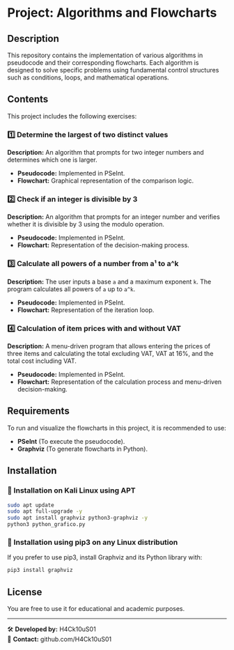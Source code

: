 # Project: Algorithms and Flowcharts

## Description
This repository contains the implementation of various algorithms in pseudocode and their corresponding flowcharts. Each algorithm is designed to solve specific problems using fundamental control structures such as conditions, loops, and mathematical operations.

## Contents
This project includes the following exercises:

### 1️⃣ Determine the largest of two distinct values
**Description:** An algorithm that prompts for two integer numbers and determines which one is larger.
- **Pseudocode:** Implemented in PSeInt.
- **Flowchart:** Graphical representation of the comparison logic.

### 2️⃣ Check if an integer is divisible by 3
**Description:** An algorithm that prompts for an integer number and verifies whether it is divisible by 3 using the modulo operation.
- **Pseudocode:** Implemented in PSeInt.
- **Flowchart:** Representation of the decision-making process.

### 3️⃣ Calculate all powers of a number from a¹ to a^k
**Description:** The user inputs a base `a` and a maximum exponent `k`. The program calculates all powers of `a` up to `a^k`.
- **Pseudocode:** Implemented in PSeInt.
- **Flowchart:** Representation of the iteration loop.

### 4️⃣ Calculation of item prices with and without VAT
**Description:** A menu-driven program that allows entering the prices of three items and calculating the total excluding VAT, VAT at 16%, and the total cost including VAT.
- **Pseudocode:** Implemented in PSeInt.
- **Flowchart:** Representation of the calculation process and menu-driven decision-making.

## Requirements
To run and visualize the flowcharts in this project, it is recommended to use:
- **PSeInt** (To execute the pseudocode).
- **Graphviz** (To generate flowcharts in Python).

## Installation
### 📌 Installation on Kali Linux using APT
```bash
sudo apt update
sudo apt full-upgrade -y
sudo apt install graphviz python3-graphviz -y
python3 python_grafico.py
```

### 📌 Installation using pip3 on any Linux distribution
If you prefer to use pip3, install Graphviz and its Python library with:
```bash
pip3 install graphviz
```

## License
You are free to use it for educational and academic purposes.

---
🛠 **Developed by:** H4Ck10uS01  
📌 **Contact:** github.com/H4Ck10uS01

